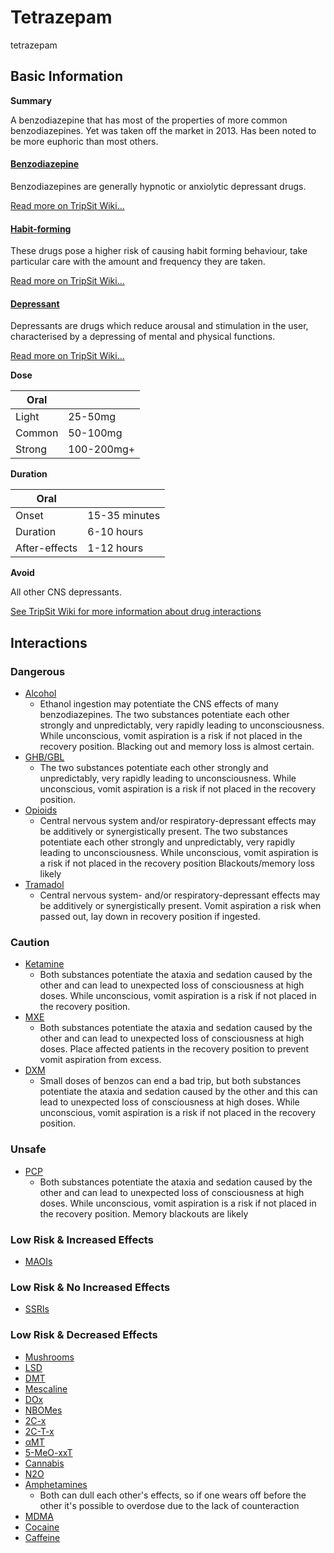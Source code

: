 # Tetrazepam

tetrazepam

## Basic Information

**Summary**

A benzodiazepine that has most of the properties of more common benzodiazepines. Yet was taken off the market in 2013\. Has been noted to be more euphoric than most others.

#### [Benzodiazepine](/category/benzodiazepine)

Benzodiazepines are generally hypnotic or anxiolytic depressant drugs.

[Read more on TripSit Wiki...](#{category.wiki})

#### [Habit-forming](/category/habit-forming)

These drugs pose a higher risk of causing habit forming behaviour, take particular care with the amount and frequency they are taken.

[Read more on TripSit Wiki...](#{category.wiki})

#### [Depressant](/category/depressant)

Depressants are drugs which reduce arousal and stimulation in the user, characterised by a depressing of mental and physical functions.

[Read more on TripSit Wiki...](#{category.wiki})

**Dose**

| Oral   |            |
| ------ | ---------- |
| Light  | 25-50mg    |
| Common | 50-100mg   |
| Strong | 100-200mg+ |

**Duration**

| Oral          |               |
| ------------- | ------------- |
| Onset         | 15-35 minutes |
| Duration      | 6-10 hours    |
| After-effects | 1-12 hours    |

**Avoid**

All other CNS depressants.

[See TripSit Wiki for more information about drug interactions](http://combo.tripsit.me/)

## Interactions

### Dangerous

* [Alcohol](/alcohol)  
   * Ethanol ingestion may potentiate the CNS effects of many benzodiazepines. The two substances potentiate each other strongly and unpredictably, very rapidly leading to unconsciousness. While unconscious, vomit aspiration is a risk if not placed in the recovery position. Blacking out and memory loss is almost certain.
* [GHB/GBL](https://wiki.tripsit.me/wiki/GHB)  
   * The two substances potentiate each other strongly and unpredictably, very rapidly leading to unconsciousness. While unconscious, vomit aspiration is a risk if not placed in the recovery position.
* [Opioids](https://wiki.tripsit.me/wiki/Opioids)  
   * Central nervous system and/or respiratory-depressant effects may be additively or synergistically present. The two substances potentiate each other strongly and unpredictably, very rapidly leading to unconsciousness. While unconscious, vomit aspiration is a risk if not placed in the recovery position Blackouts/memory loss likely
* [Tramadol](/tramadol)  
   * Central nervous system- and/or respiratory-depressant effects may be additively or synergistically present. Vomit aspiration a risk when passed out, lay down in recovery position if ingested.

### Caution

* [Ketamine](/ketamine)  
   * Both substances potentiate the ataxia and sedation caused by the other and can lead to unexpected loss of consciousness at high doses. While unconscious, vomit aspiration is a risk if not placed in the recovery position.
* [MXE](/mxe)  
   * Both substances potentiate the ataxia and sedation caused by the other and can lead to unexpected loss of consciousness at high doses. Place affected patients in the recovery position to prevent vomit aspiration from excess.
* [DXM](/dxm)  
   * Small doses of benzos can end a bad trip, but both substances potentiate the ataxia and sedation caused by the other and this can lead to unexpected loss of consciousness at high doses. While unconscious, vomit aspiration is a risk if not placed in the recovery position.

### Unsafe

* [PCP](/pcp)  
   * Both substances potentiate the ataxia and sedation caused by the other and can lead to unexpected loss of consciousness at high doses. While unconscious, vomit aspiration is a risk if not placed in the recovery position. Memory blackouts are likely

### Low Risk & Increased Effects

* [MAOIs](https://wiki.tripsit.me/wiki/Antidepressants#MAOIs)

### Low Risk & No Increased Effects

* [SSRIs](https://wiki.tripsit.me/wiki/Antidepressants#SSRIs)

### Low Risk & Decreased Effects

* [Mushrooms](/mushrooms)
* [LSD](/lsd)
* [DMT](/dmt)
* [Mescaline](/mescaline)
* [DOx](https://wiki.tripsit.me/wiki/DOx)
* [NBOMes](https://wiki.tripsit.me/wiki/NBOMes)
* [2C-x](https://wiki.tripsit.me/wiki/2C-X)
* [2C-T-x](https://wiki.tripsit.me/wiki/2C-X)
* [αMT](/amt)
* [5-MeO-xxT](https://wiki.tripsit.me/wiki/5-MeO-DMT)
* [Cannabis](/cannabis)
* [N2O](/nitrous)
* [Amphetamines](https://wiki.tripsit.me/wiki/Amphetamine)  
   * Both can dull each other's effects, so if one wears off before the other it's possible to overdose due to the lack of counteraction
* [MDMA](/mdma)
* [Cocaine](/cocaine)
* [Caffeine](/caffeine)